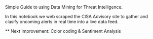 Simple Guide to using Data Mining for Threat Intelligence. 

In this notebook we web scraped the CISA Advisory site to gather and clasify oncoming alerts in real time into a live data feed.

** Next Improvement: Color coding & Sentiment Analysis
